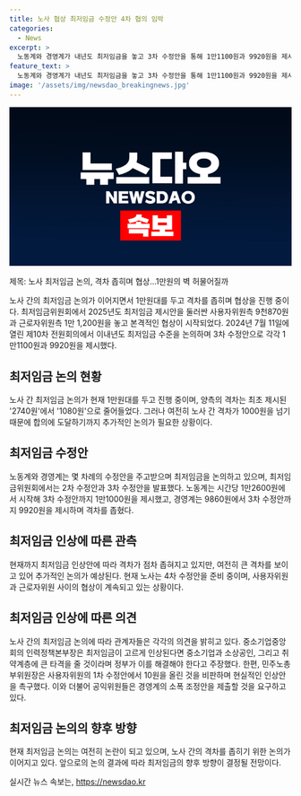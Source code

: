 ```yaml
---
title: 노사 협상 최저임금 수정안 4차 협의 임박
categories:
  - News
excerpt: >
  노동계와 경영계가 내년도 최저임금을 놓고 3차 수정안을 통해 1만1100원과 9920원을 제시했다. 격차는 1080원으로 줄어들었지만 여전히 큰 차이를 보이고 있어 노사 간 합의에는 시간이 더 필요할 것으로 보인다. 현재 마라톤 회의를 진행 중이며 몇 차례의 수정안을 주고 받아 격차를 좁힐 것으로 관측된다. 다음으로 4차 수정안을 제출할 예정이며, 노사 간의 신경전은 계속될 전망이다. 경영자측은 동결안에서 소폭 조정을 두고, 노동자측은 3차까지 인상률을 조정하면서 현실적인 양보안을 제출할 것으로 예상된다.
feature_text: >
  노동계와 경영계가 내년도 최저임금을 놓고 3차 수정안을 통해 1만1100원과 9920원을 제시했다. 격차는 1080원으로 줄어들었지만 여전히 큰 차이를 보이고 있어 노사 간 합의에는 시간이 더 필요할 것으로 보인다. 현재 마라톤 회의를 진행 중이며 몇 차례의 수정안을 주고 받아 격차를 좁힐 것으로 관측된다. 다음으로 4차 수정안을 제출할 예정이며, 노사 간의 신경전은 계속될 전망이다. 경영자측은 동결안에서 소폭 조정을 두고, 노동자측은 3차까지 인상률을 조정하면서 현실적인 양보안을 제출할 것으로 예상된다.
image: '/assets/img/newsdao_breakingnews.jpg'
---
```


<p><img src="/assets/img/newsdao_breakingnews.jpg" alt="bookingtag 속보" /></p>

<p>제목: 노사 최저임금 논의, 격차 좁히며 협상…1만원의 벽 허물어질까</p>

<p data-ke-size="size16">노사 간의 최저임금 논의가 이어지면서 1만원대를 두고 격차를 좁히며 협상을 진행 중이다. 최저임금위원회에서 2025년도 최저임금 제시안을 둘러싼 사용자위원측 9천870원과 근로자위원측 1만 1,200원을 놓고 본격적인 협상이 시작되었다. 2024년 7월 11일에 열린 제10차 전원회의에서 이내년도 최저임금 수준을 논의하며 3차 수정안으로 각각 1만1100원과 9920원을 제시했다.</p>

<h2 data-ke-size="size26">최저임금 논의 현황</h2>

<p>노사 간 최저임금 논의가 현재 1만원대를 두고 진행 중이며, 양측의 격차는 최초 제시된 '2740원'에서 '1080원'으로 줄어들었다. 그러나 여전히 노사 간 격차가 1000원을 넘기 때문에 합의에 도달하기까지 추가적인 논의가 필요한 상황이다.</p>

<h2 data-ke-size="size26">최저임금 수정안</h2>

<p>노동계와 경영계는 몇 차례의 수정안을 주고받으며 최저임금을 논의하고 있으며, 최저임금위원회에서는 2차 수정안과 3차 수정안을 발표했다. 노동계는 시간당 1만2600원에서 시작해 3차 수정안까지 1만1000원을 제시했고, 경영계는 9860원에서 3차 수정안까지 9920원을 제시하며 격차를 좁혔다.</p>

<h2 data-ke-size="size26">최저임금 인상에 따른 관측</h2>

<p>현재까지 최저임금 인상안에 따라 격차가 점차 좁혀지고 있지만, 여전히 큰 격차를 보이고 있어 추가적인 논의가 예상된다. 현재 노사는 4차 수정안을 준비 중이며, 사용자위원과 근로자위원 사이의 협상이 계속되고 있는 상황이다.</p>

<h2 data-ke-size="size26">최저임금 인상에 따른 의견</h2>

<p>노사 간의 최저임금 논의에 따라 관계자들은 각각의 의견을 밝히고 있다. 중소기업중앙회의 인력정책본부장은 최저임금이 고르게 인상된다면 중소기업과 소상공인, 그리고 취약계층에 큰 타격을 줄 것이라며 정부가 이를 해결해야 한다고 주장했다. 한편, 민주노총 부위원장은 사용자위원의 1차 수정안에서 10원을 올린 것을 비판하며 현실적인 인상안을 촉구했다. 이와 더불어 공익위원들은 경영계의 소폭 조정안을 제출할 것을 요구하고 있다.</p>

<h2 data-ke-size="size26">최저임금 논의의 향후 방향</h2>

<p>현재 최저임금 논의는 여전히 논란이 되고 있으며, 노사 간의 격차를 좁히기 위한 논의가 이어지고 있다. 앞으로의 논의 결과에 따라 최저임금의 향후 방향이 결정될 전망이다.</p>
실시간 뉴스 속보는, <a href="https://newsdao.kr" rel="dofollow">https://newsdao.kr</a>


